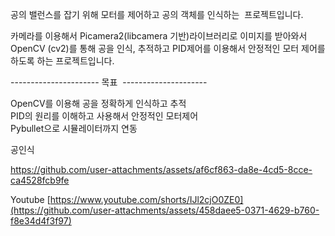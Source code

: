 공의 밸런스를 잡기 위해 모터를 제어하고 공의 객체를 인식하는  프로젝트입니다.

카메라를 이용해서 Picamera2(libcamera 기반)라이브러리로 이미지를 받아와서 OpenCV (cv2)를 통해 공을 인식, 추적하고 PID제어를 이용해서 안정적인 모터 제어를 하도록 하는 프로젝트입니다.

---------------------- 목표  ---------------------  
 
OpenCV를 이용해 공을 정확하게 인식하고 추적  
PID의 원리를 이해하고 사용해서 안정적인 모터제어  
Pybullet으로 시뮬레이터까지 연동  



공인식


https://github.com/user-attachments/assets/af6cf863-da8e-4cd5-8cce-ca4528fcb9fe



Youtube
[https://www.youtube.com/shorts/IJl2cjO0ZE0](https://github.com/user-attachments/assets/458daee5-0371-4629-b760-f8e34d4f3f97)

